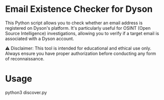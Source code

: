 # Email Existence Checker for Dyson

This Python script allows you to check whether an email address is registered on Dyson's platform. It's particularly useful for OSINT (Open Source Intelligence) investigations, allowing you to verify if a target email is associated with a Dyson account.

⚠️ Disclaimer: This tool is intended for educational and ethical use only. Always ensure you have proper authorization before conducting any form of reconnaissance.

# Usage

python3 discover.py <email>

